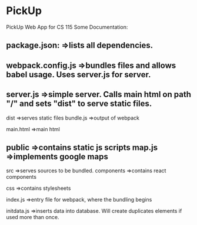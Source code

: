 # PickUp
PickUp Web App for CS 115
Some Documentation:

package.json:
=>lists all dependencies.
------------------------------------------------------------------------------------
webpack.config.js
=>bundles files and allows babel usage. Uses server.js for server.
----------------------------------------------------------------------------------------
server.js
=>simple server. Calls main html on path "/" and sets "dist" to serve static files.
------------------------------------------------------------------------------------------
dist
=>serves static files
  bundle.js
  =>output of webpack
  
  main.html
  =>main html
  
  public
  =>contains static js scripts
    map.js
    =>implements google maps
-----------------------------------------------------------------------------------------
src
=>serves sources to be bundled.
  components
  =>contains react components
  
  css
  =>contains stylesheets
  
  index.js
  =>entry file for webpack, where the bundling begins
  
  initdata.js
  =>inserts data into database. Will create duplicates elements if used more than once.
